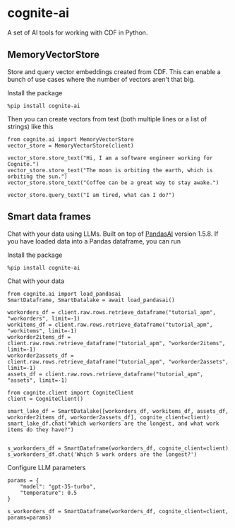 # cognite-ai

A set of AI tools for working with CDF in Python. 

## MemoryVectorStore
Store and query vector embeddings created from CDF. This can enable a bunch of use cases where the number of vectors aren't that big.

Install the package
```
%pip install cognite-ai
```

Then you can create vectors from text (both multiple lines or a list of strings) like this

```
from cognite.ai import MemoryVectorStore
vector_store = MemoryVectorStore(client)

vector_store.store_text("Hi, I am a software engineer working for Cognite.")
vector_store.store_text("The moon is orbiting the earth, which is orbiting the sun.")
vector_store.store_text("Coffee can be a great way to stay awake.")

vector_store.query_text("I am tired, what can I do?")
```

## Smart data frames
Chat with your data using LLMs. Built on top of [PandasAI](https://docs.pandas-ai.com/en/latest/) version 1.5.8. If you have loaded data into a Pandas dataframe, you can run

Install the package
```
%pip install cognite-ai
```

Chat with your data
```
from cognite.ai import load_pandasai
SmartDataframe, SmartDatalake = await load_pandasai()

workorders_df = client.raw.rows.retrieve_dataframe("tutorial_apm", "workorders", limit=-1)
workitems_df = client.raw.rows.retrieve_dataframe("tutorial_apm", "workitems", limit=-1)
workorder2items_df = client.raw.rows.retrieve_dataframe("tutorial_apm", "workorder2items", limit=-1)
workorder2assets_df = client.raw.rows.retrieve_dataframe("tutorial_apm", "workorder2assets", limit=-1)
assets_df = client.raw.rows.retrieve_dataframe("tutorial_apm", "assets", limit=-1)

from cognite.client import CogniteClient
client = CogniteClient()

smart_lake_df = SmartDatalake([workorders_df, workitems_df, assets_df, workorder2items_df, workorder2assets_df], cognite_client=client)
smart_lake_df.chat("Which workorders are the longest, and what work items do they have?")


s_workorders_df = SmartDataframe(workorders_df, cognite_client=client)
s_workorders_df.chat('Which 5 work orders are the longest?')
```

Configure LLM parameters
```
params = {
    "model": "gpt-35-turbo",
    "temperature": 0.5
}

s_workorders_df = SmartDataframe(workorders_df, cognite_client=client, params=params)
```